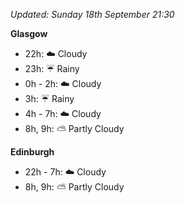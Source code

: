 *Updated: Sunday 18th September 21:30*

**Glasgow**

* 22h: :cloud: Cloudy
* 23h: :umbrella: Rainy
* 0h - 2h: :cloud: Cloudy
* 3h: :umbrella: Rainy
* 4h - 7h: :cloud: Cloudy
* 8h, 9h: :partly_sunny: Partly Cloudy

**Edinburgh**

* 22h - 7h: :cloud: Cloudy
* 8h, 9h: :partly_sunny: Partly Cloudy
